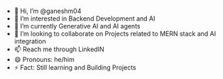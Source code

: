 - 👋 Hi, I’m @ganeshm04
- 👀 I’m interested in Backend Development and AI 
- 🌱 I’m currently Generative AI and AI agents
- 💞️ I’m looking to collaborate on Projects related to MERN stack and AI integration
- 📫 Reach me through LinkedIN
- 😄 Pronouns: he/him
- ⚡ Fact: Still learning and Building Projects 

<!---
ganeshm04/ganeshm04 is a ✨ special ✨ repository because its `README.md` (this file) appears on your GitHub profile.
You can click the Preview link to take a look at your changes.
--->
